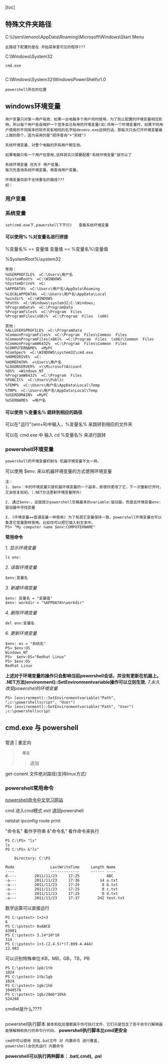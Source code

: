 [toc]


## 特殊文件夹路径

C:\Users\lenono\AppData\Roaming\Microsoft\Windows\Start Menu
```
此路径下配置的是在 开始菜单里可见的程序???
```

C:\Windows\System32
```
cmd.exe


```
C:\Windows\System32\WindowsPowerShell\v1.0
```
powershell所在的位置
```


## windows环境变量

```
用户变量只对某一用户有效，如果一台电脑多个用户同时使用，为了防止配置的环境变量相互影响，所以每个用户各自维护一个至多自己有用的环境变量(如:共用一个环境变量时，如果不同用户使用的不同版本的软件具有相同的名字如devenv.exe这样的话，那每次只会打开环境变量最上面的那个，因为采用的是"顺序查询"+"剪枝")

系统环境变量，对整个电脑的所有用户都生效。

如果电脑只有一个用户在使用,这样其实只需要配置"系统环境变量"就可以了

```
```
系统环境变量 优先于 用户变量。
每次先查询系统环境变量，再查询用户变量。
```
```
环境变量目前不支持重名的路径???
如：

```

### 用户变量

### 系统变量
```
set(cmd.exe下,powershell下不行)   查看系统环境变量

```
#### 可以使用% %对变量名进行拼接

%变量名%	==	变量值
变量值	== %变量名%\变量值

%SystemRoot%\system32

```
常用：
%USERPROFILE%  =C:\Users\用户名
%SystemRoot%  =C:\WINDOWS
%SystemDrive%  =C:
%APPDATA%  =C:\Users\用户名\AppData\Roaming
%LOCALAPPDATA%  =C:\Users\用户名\AppData\Local
%windir%  =C:\WINDOWS
%Path%  =C:\Windows\system32;C:\Windows; 
%ProgramData%  =C:\ProgramData
%ProgramFiles%  =C:\Program  Files
%ProgramFiles(x86)%  =C:\Program  Files  (x86)

其他：
%ALLUSERSPROFILE%  =C:\ProgramData
%CommonProgramFiles%  =C:\Program  Files\Common  Files
%CommonProgramFiles(x86)%  =C:\Program  Files  (x86)\Common  Files
%CommonProgramW6432%  =C:\Program  Files\Common  Files
%COMPUTERNAME%  =MyPC
%ComSpec%  =C:\WINDOWS\system32\cmd.exe
%HOMEDRIVE%  =C:
%HOMEPATH%  =\Users\用户名
%LOGONSERVER%  =\\MicrosoftAccount
%OS%  =Windows_NT
%ProgramW6432%  =C:\Program  Files   
%PUBLIC%  =C:\Users\Public 
%TEMP%  =C:\Users\用户名\AppData\Local\Temp
%TMP%  =C:\Users\用户名\AppData\Local\Temp
%USERDOMAIN%  =MyPC 
%USERNAME%  =用户名
```

#### 可以使用 %变量名% 跳转到相应的路径

可以在"运行"(win+R)中输入，%变量名% 来跳转到相应的文件夹

可以在 cmd.exe 中 输入  cd %变量名%  来进行跳转


### powershell环境变量
```
powershell的环境变量机制与 机器环境变量不太一样。
```
可以使用 $env: 来以机器环境变量的方式使用环境变量
```
注：
1. $env：中的环境变量只是机器环境变量的一个副本，即使你更改了它，下一次重新打开时，又会恢复如初。（.NET方法更新环境变量除外）

2. 通过$env:，这就提示powershell忽略基本的variable:驱动器，而是去环境变量env:驱动器中寻找变量

3. (环境变量==普通变量一样使用) 为了和其它变量保持一致，powershell环境变量也可以象其它变量那样使用。比如你可以把它插入到文本中。
PS> "My computer name $env:COMPUTERNAME"

```
**常用命令**

*1. 显示环境变量*
```
ls env:
```
*2. 读取环境变量*
```
$env:变量名

```
*3. 新建环境变量*
```
$env: 变量名 = "变量值"
$env: workdir = "%APPDATA%\workdir"
```
*4. 删除环境变量*
```
del env:变量名
```
*6. 更新环境变量*
```
$env: os = "系统名"
PS> $env:OS
Windows_NT
PS>  $env:OS="Redhat Linux"
PS> $env:OS
Redhat Linux
```
**上述对于环境变量的操作只会影响当前powershell会话，并没有更新在机器上。
.NET方法[environment]::SetEnvironmentvariable操作可以立刻生效.**
*7.永久改变powershel的环境变量*
```
PS> [environment]::SetEnvironmentvariable("Path", ";c:\powershellscript", "User")
PS> [environment]::GetEnvironmentvariable("Path", "User")
;c:\powershellscript
```



## cmd.exe 与 powershell


### 
管道
|
重定向
>		覆盖
>																				
>	>	追加

get-conent	文件绝对路径(支持linux方式)

### powershell常用命令
[powershell命令中文学习网站](https://www.pstips.net/powershell-online-tutorials#Powershell%E4%BA%A4%E4%BA%92%E5%BC%8F)

cmd        进入cmd模式
exit	退回powershell

netstat
ipconfig
route print

"命令名"      看作字符串
&"命令名"   看作命令来执行
```
PS C:\PS> "ls"
ls
PS C:\PS> &"ls"

    Directory: C:\PS

Mode                LastWriteTime     Length Name
----                -------------     ------ ----
d----        2011/11/23     17:25            ABC
-a---        2011/11/23     17:36         14 a.txt
-a---        2011/11/23     17:25          0 b.txt
-a---        2011/11/23     17:25          0 c.txt
-a---        2011/11/23     17:25          0 d.txt
-a---        2011/11/23     17:37        242 test.txt
```

数学运算可以直接运行
```
PS C:\pstest> 1+2+3
6
PS C:\pstest> 0xABCD
43981
PS C:\pstest> 3.14*10*10
314
PS C:\pstest> 1+3-(2.4-5)*(7.899-4.444)
12.983
```
可以识别特殊单位:KB，MB，GB，TB，PB
```
PS C:\pstest> 1pb/1tb
1024
PS C:\pstest> 1tb/1gb
1024
PS C:\pstest> 1gb/1kb
1048576
PS C:\pstest> 1gb/20mb*10kb
524288
```

cmdlet是什么????
```

```

powershell执行脚本
`脚本和批处理都属于伪可执行文件，它们只是包含了若干命令行解释器能够解释和执行的命令行代码。`
**powershell执行脚本比cmd更安全**

```
cmd中可以使用 同名.bat文件 对 内置命令 进行覆盖,
powershell会优先运行 内置命令
```
**powershell可以执行两种脚本：.bat(.cmd), .psl**
